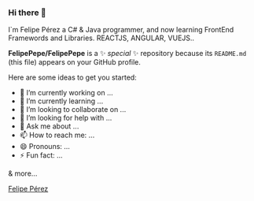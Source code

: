### Hi there 👋
I`m Felipe Pérez a C# & Java programmer, and now learning FrontEnd Framewords and Libraries. REACTJS, ANGULAR, VUEJS..

**FelipePepe/FelipePepe** is a ✨ _special_ ✨ repository because its `README.md` (this file) appears on your GitHub profile.

Here are some ideas to get you started:

- 🔭 I’m currently working on ...
- 🌱 I’m currently learning ...
- 👯 I’m looking to collaborate on ...
- 🤔 I’m looking for help with ...
- 💬 Ask me about ...
- 📫 How to reach me: ...
- 😄 Pronouns: ...
- ⚡ Fun fact: ...

& more...

<div class="LI-profile-badge"  data-version="v1" data-size="medium" data-locale="es_ES" data-type="vertical" data-theme="dark" data-vanity="felipe-pérez-28461491"><a class="LI-simple-link" href='https://es.linkedin.com/in/felipe-p%C3%A9rez-28461491?trk=profile-badge'>Felipe Pérez</a></div>
